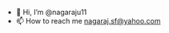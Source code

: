 - 👋 Hi, I’m @nagaraju11
- 📫 How to reach me nagaraj.sf@yahoo.com

<!---
nagaraju11/nagaraju11 is a ✨ special ✨ repository because its `README.md` (this file) appears on your GitHub profile.
You can click the Preview link to take a look at your changes.
--->
